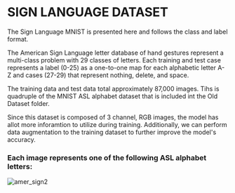 # SIGN LANGUAGE DATASET
The Sign Language MNIST is presented here and follows the class and label format. 

The American Sign Language letter database of hand gestures represent a multi-class problem with 29 classes of letters. Each training and test case represents a label (0-25) as a one-to-one map for each alphabetic letter A-Z and cases (27-29) that represent nothing, delete, and space.

The training data and test data total approximately 87,000 images. Tihs is quadruple of the MNIST ASL alphabet dataset that is included int the Old Dataset folder. 

Since this dataset is composed of 3 channel, RGB images, the model has allot more inforamtion to utilize during training. Additionally, we can perform data augmentation to the training dataset to further improve the model's accuracy. 

### Each image represents one of the following ASL alphabet letters:
![amer_sign2](https://user-images.githubusercontent.com/76793940/157327993-9d894b22-dfa0-4ccf-8f85-b3a989de74b4.png)

